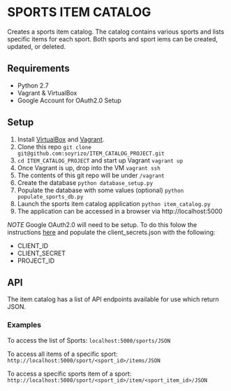 SPORTS ITEM CATALOG
===================
Creates a sports item catalog. The catalog contains various sports and lists specific items for each sport. Both sports and sport iems can be created, updated, or deleted.

## Requirements
- Python 2.7
- Vagrant & VirtualBox
- Google Account for OAuth2.0 Setup

## Setup
1. Install [VirtualBox](https://www.virtualbox.org/wiki/Download_Old_Builds_5_1) and [Vagrant](https://www.vagrantup.com/downloads.html).
2. Clone this repo
```git clone git@github.com:soyrizo/ITEM_CATALOG_PROJECT.git```
3. `cd ITEM_CATALOG_PROJECT` and start up Vagrant
```vagrant up```
4. Once Vagrant is up, drop into the VM
```vagrant ssh```
5. The contents of this git repo will be under `/vagrant`
6. Create the database
```python database_setup.py```
7. Populate the database with some values (optional)
```python populate_sports_db.py```
8. Launch the sports item catalog application
```python item_catalog.py```
9. The application can be accessed in a browser via http://localhost:5000

*NOTE* Google OAuth2.0 will need to be setup. To do this folow the instructions [here]() and populate the client_secrets.json with the following:
- CLIENT_ID
- CLIENT_SECRET
- PROJECT_ID

## API
The item catalog has a list of API endpoints available for use which return JSON.
### Examples
To access the list of Sports:
```localhost:5000/sports/JSON```

To access all items of a specific sport:
```http://localhost:5000/sport/<sport_id>/items/JSON```

To access a specific sports item of a sport:
```http://localhost:5000/sport/<sport_id>/item/<sport_item_id>/JSON```
